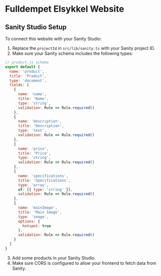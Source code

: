 
# Fulldempet Elsykkel Website

## Sanity Studio Setup

To connect this website with your Sanity Studio:

1. Replace the `projectId` in `src/lib/sanity.ts` with your Sanity project ID.
2. Make sure your Sanity schema includes the following types:

```js
// product.js schema
export default {
  name: 'product',
  title: 'Product',
  type: 'document',
  fields: [
    {
      name: 'name',
      title: 'Name',
      type: 'string',
      validation: Rule => Rule.required()
    },
    {
      name: 'description',
      title: 'Description',
      type: 'text',
      validation: Rule => Rule.required()
    },
    {
      name: 'price',
      title: 'Price',
      type: 'string',
      validation: Rule => Rule.required()
    },
    {
      name: 'specifications',
      title: 'Specifications',
      type: 'array',
      of: [{ type: 'string' }],
      validation: Rule => Rule.required()
    },
    {
      name: 'mainImage',
      title: 'Main Image',
      type: 'image',
      options: {
        hotspot: true
      },
      validation: Rule => Rule.required()
    }
  ]
}
```

3. Add some products in your Sanity Studio.
4. Make sure CORS is configured to allow your frontend to fetch data from Sanity.
